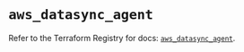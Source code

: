 # `aws_datasync_agent`

Refer to the Terraform Registry for docs: [`aws_datasync_agent`](https://registry.terraform.io/providers/hashicorp/aws/6.13.0/docs/resources/datasync_agent).
